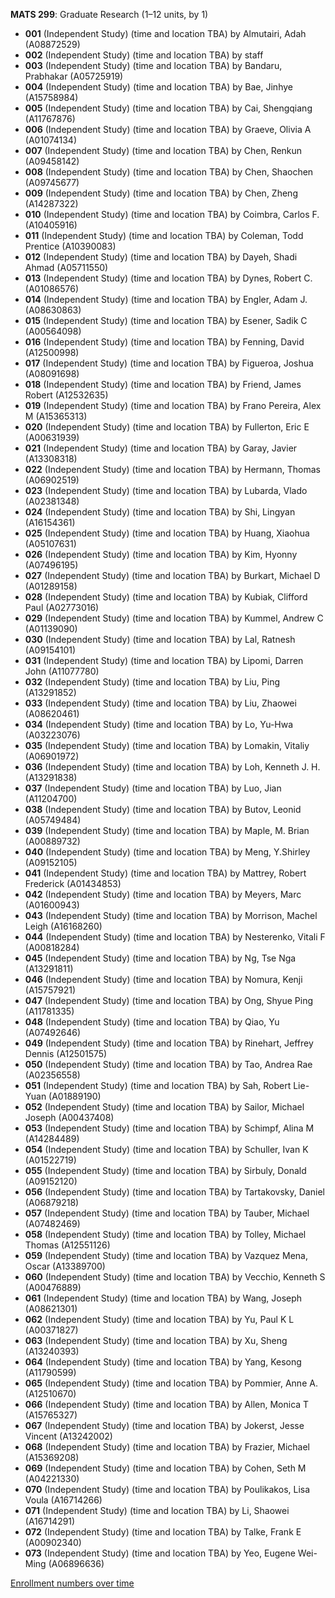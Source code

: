 **MATS 299**: Graduate Research (1–12 units, by 1)

- **001** (Independent Study) (time and location TBA) by Almutairi, Adah (A08872529)
- **002** (Independent Study) (time and location TBA) by staff
- **003** (Independent Study) (time and location TBA) by Bandaru, Prabhakar (A05725919)
- **004** (Independent Study) (time and location TBA) by Bae, Jinhye (A15758984)
- **005** (Independent Study) (time and location TBA) by Cai, Shengqiang (A11767876)
- **006** (Independent Study) (time and location TBA) by Graeve, Olivia A (A01074134)
- **007** (Independent Study) (time and location TBA) by Chen, Renkun (A09458142)
- **008** (Independent Study) (time and location TBA) by Chen, Shaochen (A09745677)
- **009** (Independent Study) (time and location TBA) by Chen, Zheng (A14287322)
- **010** (Independent Study) (time and location TBA) by Coimbra, Carlos F. (A10405916)
- **011** (Independent Study) (time and location TBA) by Coleman, Todd Prentice (A10390083)
- **012** (Independent Study) (time and location TBA) by Dayeh, Shadi Ahmad (A05711550)
- **013** (Independent Study) (time and location TBA) by Dynes, Robert C. (A01086576)
- **014** (Independent Study) (time and location TBA) by Engler, Adam J. (A08630863)
- **015** (Independent Study) (time and location TBA) by Esener, Sadik C (A00564098)
- **016** (Independent Study) (time and location TBA) by Fenning, David (A12500998)
- **017** (Independent Study) (time and location TBA) by Figueroa, Joshua (A08091698)
- **018** (Independent Study) (time and location TBA) by Friend, James Robert (A12532635)
- **019** (Independent Study) (time and location TBA) by Frano Pereira, Alex M (A15365313)
- **020** (Independent Study) (time and location TBA) by Fullerton, Eric E (A00631939)
- **021** (Independent Study) (time and location TBA) by Garay, Javier (A13308318)
- **022** (Independent Study) (time and location TBA) by Hermann, Thomas (A06902519)
- **023** (Independent Study) (time and location TBA) by Lubarda, Vlado (A02381348)
- **024** (Independent Study) (time and location TBA) by Shi, Lingyan (A16154361)
- **025** (Independent Study) (time and location TBA) by Huang, Xiaohua (A05107631)
- **026** (Independent Study) (time and location TBA) by Kim, Hyonny (A07496195)
- **027** (Independent Study) (time and location TBA) by Burkart, Michael D (A01289158)
- **028** (Independent Study) (time and location TBA) by Kubiak, Clifford Paul (A02773016)
- **029** (Independent Study) (time and location TBA) by Kummel, Andrew C (A01139090)
- **030** (Independent Study) (time and location TBA) by Lal, Ratnesh (A09154101)
- **031** (Independent Study) (time and location TBA) by Lipomi, Darren John (A11077780)
- **032** (Independent Study) (time and location TBA) by Liu, Ping (A13291852)
- **033** (Independent Study) (time and location TBA) by Liu, Zhaowei (A08620461)
- **034** (Independent Study) (time and location TBA) by Lo, Yu-Hwa (A03223076)
- **035** (Independent Study) (time and location TBA) by Lomakin, Vitaliy (A06901972)
- **036** (Independent Study) (time and location TBA) by Loh, Kenneth J. H. (A13291838)
- **037** (Independent Study) (time and location TBA) by Luo, Jian (A11204700)
- **038** (Independent Study) (time and location TBA) by Butov, Leonid (A05749484)
- **039** (Independent Study) (time and location TBA) by Maple, M. Brian (A00889732)
- **040** (Independent Study) (time and location TBA) by Meng, Y.Shirley (A09152105)
- **041** (Independent Study) (time and location TBA) by Mattrey, Robert Frederick (A01434853)
- **042** (Independent Study) (time and location TBA) by Meyers, Marc (A01600943)
- **043** (Independent Study) (time and location TBA) by Morrison, Machel Leigh (A16168260)
- **044** (Independent Study) (time and location TBA) by Nesterenko, Vitali F (A00818284)
- **045** (Independent Study) (time and location TBA) by Ng, Tse Nga (A13291811)
- **046** (Independent Study) (time and location TBA) by Nomura, Kenji (A15757921)
- **047** (Independent Study) (time and location TBA) by Ong, Shyue Ping (A11781335)
- **048** (Independent Study) (time and location TBA) by Qiao, Yu (A07492646)
- **049** (Independent Study) (time and location TBA) by Rinehart, Jeffrey Dennis (A12501575)
- **050** (Independent Study) (time and location TBA) by Tao, Andrea Rae (A02356558)
- **051** (Independent Study) (time and location TBA) by Sah, Robert Lie-Yuan (A01889190)
- **052** (Independent Study) (time and location TBA) by Sailor, Michael Joseph (A00437408)
- **053** (Independent Study) (time and location TBA) by Schimpf, Alina M (A14284489)
- **054** (Independent Study) (time and location TBA) by Schuller, Ivan K (A01522719)
- **055** (Independent Study) (time and location TBA) by Sirbuly, Donald (A09152120)
- **056** (Independent Study) (time and location TBA) by Tartakovsky, Daniel (A06879218)
- **057** (Independent Study) (time and location TBA) by Tauber, Michael (A07482469)
- **058** (Independent Study) (time and location TBA) by Tolley, Michael Thomas (A12551126)
- **059** (Independent Study) (time and location TBA) by Vazquez Mena, Oscar (A13389700)
- **060** (Independent Study) (time and location TBA) by Vecchio, Kenneth S (A00476889)
- **061** (Independent Study) (time and location TBA) by Wang, Joseph (A08621301)
- **062** (Independent Study) (time and location TBA) by Yu, Paul K L (A00371827)
- **063** (Independent Study) (time and location TBA) by Xu, Sheng (A13240393)
- **064** (Independent Study) (time and location TBA) by Yang, Kesong (A11790599)
- **065** (Independent Study) (time and location TBA) by Pommier, Anne A. (A12510670)
- **066** (Independent Study) (time and location TBA) by Allen, Monica T (A15765327)
- **067** (Independent Study) (time and location TBA) by Jokerst, Jesse Vincent (A13242002)
- **068** (Independent Study) (time and location TBA) by Frazier, Michael (A15369208)
- **069** (Independent Study) (time and location TBA) by Cohen, Seth M (A04221330)
- **070** (Independent Study) (time and location TBA) by Poulikakos, Lisa Voula (A16714266)
- **071** (Independent Study) (time and location TBA) by Li, Shaowei (A16714291)
- **072** (Independent Study) (time and location TBA) by Talke, Frank E (A00902340)
- **073** (Independent Study) (time and location TBA) by Yeo, Eugene Wei-Ming (A06896636)

[Enrollment numbers over time](./MATS299.tsv)
